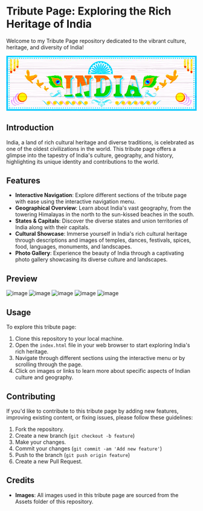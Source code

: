 # Tribute Page: Exploring the Rich Heritage of India

Welcome to my Tribute Page repository dedicated to the vibrant culture, heritage, and diversity of India!

![India Banner](Assets/indiatitle.png)

## Introduction

India, a land of rich cultural heritage and diverse traditions, is celebrated as one of the oldest civilizations in the world. This tribute page offers a glimpse into the tapestry of India's culture, geography, and history, highlighting its unique identity and contributions to the world.

## Features

- **Interactive Navigation**: Explore different sections of the tribute page with ease using the interactive navigation menu.
- **Geographical Overview**: Learn about India's vast geography, from the towering Himalayas in the north to the sun-kissed beaches in the south.
- **States & Capitals**: Discover the diverse states and union territories of India along with their capitals.
- **Cultural Showcase**: Immerse yourself in India's rich cultural heritage through descriptions and images of temples, dances, festivals, spices, food, languages, monuments, and landscapes.
- **Photo Gallery**: Experience the beauty of India through a captivating photo gallery showcasing its diverse culture and landscapes.

## Preview

![image](https://github.com/IshanviChauhan/India-Tribute-Page/assets/111958930/306da1dd-3ed2-4834-9bda-aed70b0a6ac5)
![image](https://github.com/IshanviChauhan/India-Tribute-Page/assets/111958930/012fadc2-ee2a-4135-b214-6741dca999e0)
![image](https://github.com/IshanviChauhan/India-Tribute-Page/assets/111958930/5fe13482-0d26-4f05-b1cb-081406fc62f3)
![image](https://github.com/IshanviChauhan/India-Tribute-Page/assets/111958930/e2b888bf-2183-4b20-977c-35ba4661edf5)
![image](https://github.com/IshanviChauhan/India-Tribute-Page/assets/111958930/43bd3423-d87e-4a98-a30f-c5b80793c03a)

## Usage

To explore this tribute page:

1. Clone this repository to your local machine.
2. Open the `index.html` file in your web browser to start exploring India's rich heritage.
3. Navigate through different sections using the interactive menu or by scrolling through the page.
4. Click on images or links to learn more about specific aspects of Indian culture and geography.

## Contributing

If you'd like to contribute to this tribute page by adding new features, improving existing content, or fixing issues, please follow these guidelines:

1. Fork the repository.
2. Create a new branch (`git checkout -b feature`)
3. Make your changes.
4. Commit your changes (`git commit -am 'Add new feature'`)
5. Push to the branch (`git push origin feature`)
6. Create a new Pull Request.

## Credits

- **Images**: All images used in this tribute page are sourced from the Assets folder of this repository.
